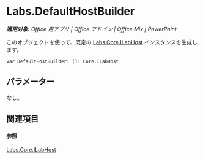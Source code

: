 
# <a name="labs.defaulthostbuilder"></a>Labs.DefaultHostBuilder

 _**適用対象:** Office 用アプリ | Office アドイン | Office Mix | PowerPoint_

このオブジェクトを使って、既定の [Labs.Core.ILabHost](../../reference/office-mix/labs.core.ilabhost.md) インスタンスを生成します。

```
var DefaultHostBuilder: (): Core.ILabHost
```


## <a name="parameters"></a>パラメーター

なし。


## <a name="see-also"></a>関連項目


#### <a name="reference"></a>参照


[Labs.Core.ILabHost](../../reference/office-mix/labs.core.ilabhost.md)
